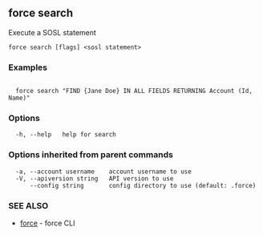 ## force search

Execute a SOSL statement

```
force search [flags] <sosl statement>
```

### Examples

```

  force search "FIND {Jane Doe} IN ALL FIELDS RETURNING Account (Id, Name)"

```

### Options

```
  -h, --help   help for search
```

### Options inherited from parent commands

```
  -a, --account username    account username to use
  -V, --apiversion string   API version to use
      --config string       config directory to use (default: .force)
```

### SEE ALSO

* [force](force.md)	 - force CLI

